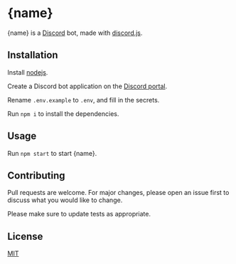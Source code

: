 # {name}

{name} is a [Discord](https://discord.com/) bot, made with [discord.js](https://discord.js.org/).

## Installation

Install [nodejs](https://nodejs.org/en/download/).

Create a Discord bot application on the [Discord portal](https://discord.com/developers/applications).

Rename `.env.example` to `.env`, and fill in the secrets.

Run `npm i` to install the dependencies.

## Usage

Run `npm start` to start {name}.

## Contributing
Pull requests are welcome. For major changes, please open an issue first to discuss what you would like to change.

Please make sure to update tests as appropriate.

## License
[MIT](https://choosealicense.com/licenses/mit/)